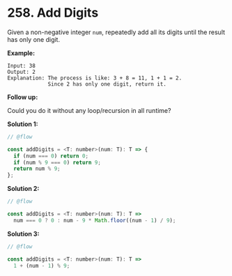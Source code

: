 # 258. Add Digits

Given a non-negative integer `num`, repeatedly add all its digits until the result has only one digit.

**Example:**

```
Input: 38
Output: 2
Explanation: The process is like: 3 + 8 = 11, 1 + 1 = 2.
             Since 2 has only one digit, return it.
```

**Follow up:**

Could you do it without any loop/recursion in all runtime?

**Solution 1:**

```js
// @flow

const addDigits = <T: number>(num: T): T => {
  if (num === 0) return 0;
  if (num % 9 === 0) return 9;
  return num % 9;
};
```

**Solution 2:**

```js
// @flow

const addDigits = <T: number>(num: T): T =>
  num === 0 ? 0 : num - 9 * Math.floor((num - 1) / 9);
```

**Solution 3:**

```js
// @flow

const addDigits = <T: number>(num: T): T =>
  1 + (num - 1) % 9;
```
